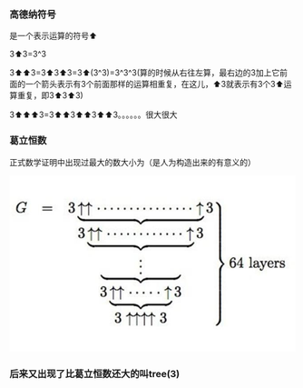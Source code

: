 ### 高德纳符号

是一个表示运算的符号⬆

3⬆3=3^3

3⬆⬆3=3⬆3⬆3=3⬆(3^3)=3^3^3(算的时候从右往左算，最右边的3加上它前面的一个箭头表示有3个前面那样的运算相重复，在这儿，⬆3就表示有3个3⬆运算重复，即3⬆3⬆3)

3⬆⬆⬆3=3⬆⬆3⬆⬆3⬆⬆3。。。。。。很大很大

### 葛立恒数

正式数学证明中出现过最大的数大小为（是人为构造出来的有意义的）

![](image/3.jpg)

### 后来又出现了比葛立恒数还大的叫tree(3)